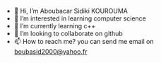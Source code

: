 - 👋 Hi, I’m Aboubacar Sidiki KOUROUMA
- 👀 I’m interested in learning computer science
- 🌱 I’m currently learning c++
- 💞️ I’m looking to collaborate on github
- 📫 How to reach me? you can send me email on boubasid2000@yahoo.fr

<!---
KouroumaAs/KouroumaAs is a ✨ special ✨ repository because its `README.md` (this file) appears on your GitHub profile.
You can click the Preview link to take a look at your changes.
--->

